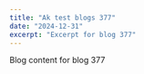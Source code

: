 ```yaml
---
title: "Ak test blogs 377"
date: "2024-12-31"
excerpt: "Excerpt for blog 377"
---
```


Blog content for blog 377